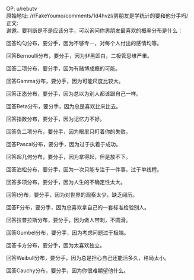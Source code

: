 
OP: u/rebutv  
原始地址: /r/FakeYoumo/comments/1d4hvzl/男朋友是学统计的要和他分手吗/  
正文:  
谢邀。要判断是不是应该分手，可以询问你男朋友最喜欢的概率分布是什么：

回答均匀分布，要分手，因为不够专一，对每个人付出的感情均等。

回答Bernoulli分布，要分手，因为非黑即白，二极管思维严重。

回答二项分布，要分手，因为有赌博成瘾的可能。

回答Gamma分布，要分手，因为可能尺度比较大。

回答正态分布，要分手，因为总以为别人都该跟自己一样。

回答Beta分布，要分手，因为总是喜欢比來比去。

回答指数分布，要分手，因为记忆力不好。

回答负二项分布，要分手，因为眼里只盯着你的失败。

回答Pascal分布，要分手，因为过于执着于成功。

回答超几何分布，要分手，因为拿得起，但是放不下。

回答泊松分布，要分手，因为一次只能专注于一件事，过于单线程。

回答多项分布，要分手，因为人生的不确定性太大。

回答t分布，要分手，因为对世界的观察太少，缺乏阅历。

回答F分布，要分手，因为总喜欢拿自己的一套标准检验别人。

回答拉普拉斯分布，要分手，因为做人带刺，不圆滑。

回答Gumbel分布，要分手，因为考虑问题过于极端。

回答卡方分布，要分手，因为太喜欢独立。

回答Weibull分布，要分手，因为总是担心自己还能活多久，格局太小。

回答Cauchy分布，要分手，因为你很难期望他什么。
